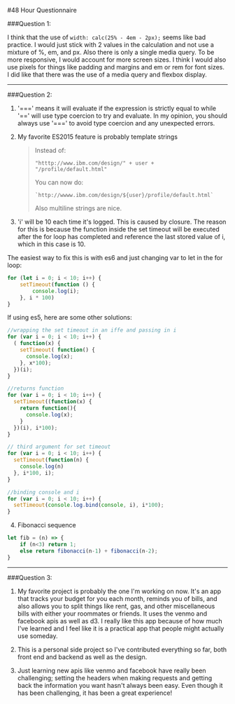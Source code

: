 #48 Hour Questionnaire

###Question 1:

I think that the use of `width: calc(25% - 4em - 2px);` seems like bad practice. I would just stick with 2 values in the calculation and not use a mixture of %, em, and px. Also there is only a single media query. To be more responsive, I would account for more screen sizes. I think I would also use pixels for things like padding and margins and em or rem for font sizes. I did like that there was the use of a media query and flexbox display.

***

###Question 2:

1. '===' means it will evaluate if the expression is strictly equal to while '==' will use type coercion to try and evaluate. In my opinion, you should always use '===' to avoid type coercion and any unexpected errors.

2. My favorite ES2015 feature is probably template strings

    >Instead of:
    >```
    >"htttp://www.ibm.com/design/" + user + "/profile/default.html"
    >```
    >You can now do:
    >```
    >`http://wwww.ibm.com/design/${user}/profile/default.html`
    >```
    >Also multiline strings are nice.

3. 'i' will be 10 each time it's logged. This is caused by closure. The reason for this is because the function inside the set timeout will be executed after the for loop has completed and reference the last stored value of i, which in this case is 10.

The easiest way to fix this is with es6 and just changing var to let in the for loop:
```javascript
for (let i = 0; i < 10; i++) {
    setTimeout(function () {
        console.log(i);
    }, i * 100)
}
```
If using es5, here are some other solutions:
```javascript
//wrapping the set timeout in an iffe and passing in i
for (var i = 0; i < 10; i++) {
  ( function(x) {
    setTimeout( function() {
      console.log(x);
    }, x*100);
  })(i);
}

//returns function
for (var i = 0; i < 10; i++) {
  setTimeout((function(x) {
    return function(){
      console.log(x);
    }
  })(i), i*100);
}

// third argument for set timeout
for (var i = 0; i < 10; i++) {
  setTimeout(function(n) {
    console.log(n)
  }, i*100, i);
}

//binding console and i
for (var i = 0; i < 10; i++) {
  setTimeout(console.log.bind(console, i), i*100);
}

```

4. Fibonacci sequence

```javascript
let fib = (n) => {
    if (n<3) return 1;
    else return fibonacci(n-1) + fibonacci(n-2);
}
```
***

###Question 3:
1. My favorite project is probably the one I'm working on now. It's an app that tracks your budget for you each month, reminds you of bills, and also allows you to split things like rent, gas, and other miscellaneous bills with either your roommates or friends. It uses the venmo and facebook apis as well as d3. I really like this app because of how much I've learned and I feel like it is a practical app that people might actually use someday.

2. This is a personal side project so I've contributed everything so far, both front end and backend as well as the design.

3. Just learning new apis like venmo and facebook have really been challenging; setting the headers when making requests and getting back the information you want hasn't always been easy. Even though it has been challenging, it has been a great experience!
